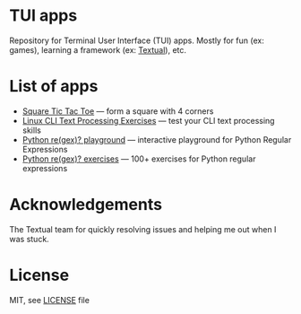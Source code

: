 # TUI apps

Repository for Terminal User Interface (TUI) apps. Mostly for fun (ex: games), learning a framework (ex: [Textual](https://textual.textualize.io/)), etc.

# List of apps

* [Square Tic Tac Toe](./SquareTicTacToe) — form a square with 4 corners
* [Linux CLI Text Processing Exercises](./CLI-Exercises) — test your CLI text processing skills
* [Python re(gex)? playground](./PyRegexPlayground) — interactive playground for Python Regular Expressions
* [Python re(gex)? exercises](./PyRegexExercises) — 100+ exercises for Python regular expressions

# Acknowledgements

The Textual team for quickly resolving issues and helping me out when I was stuck.

# License

MIT, see [LICENSE](./LICENSE) file

